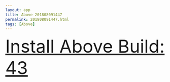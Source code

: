 ```yaml
---
layout: app
title: Above 201808091447
permalink: 201808091447.html
tags: [Above]
---
```

<div class="pure-g">
    <div class="pure-u-1-1" style="font-size: 4em">
        <a class="pure-button-primary" href="itms-services://?action=download-manifest&url=https%3A%2F%2Flitsungyisigono.github.io%2FTestScript%2Fmanifests%2F201808091447.plist"><i class="fa fa-download" aria-hidden="true"></i>Install Above Build: 43</a>
    </div>
</div>